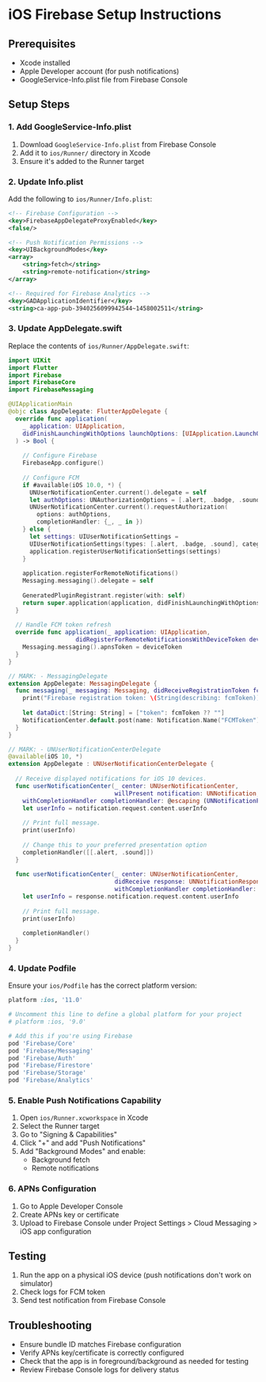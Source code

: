 # iOS Firebase Setup Instructions

## Prerequisites
- Xcode installed
- Apple Developer account (for push notifications)
- GoogleService-Info.plist file from Firebase Console

## Setup Steps

### 1. Add GoogleService-Info.plist
1. Download `GoogleService-Info.plist` from Firebase Console
2. Add it to `ios/Runner/` directory in Xcode
3. Ensure it's added to the Runner target

### 2. Update Info.plist
Add the following to `ios/Runner/Info.plist`:

```xml
<!-- Firebase Configuration -->
<key>FirebaseAppDelegateProxyEnabled</key>
<false/>

<!-- Push Notification Permissions -->
<key>UIBackgroundModes</key>
<array>
    <string>fetch</string>
    <string>remote-notification</string>
</array>

<!-- Required for Firebase Analytics -->
<key>GADApplicationIdentifier</key>
<string>ca-app-pub-3940256099942544~1458002511</string>
```

### 3. Update AppDelegate.swift
Replace the contents of `ios/Runner/AppDelegate.swift`:

```swift
import UIKit
import Flutter
import Firebase
import FirebaseCore
import FirebaseMessaging

@UIApplicationMain
@objc class AppDelegate: FlutterAppDelegate {
  override func application(
    _ application: UIApplication,
    didFinishLaunchingWithOptions launchOptions: [UIApplication.LaunchOptionsKey: Any]?
  ) -> Bool {
    
    // Configure Firebase
    FirebaseApp.configure()
    
    // Configure FCM
    if #available(iOS 10.0, *) {
      UNUserNotificationCenter.current().delegate = self
      let authOptions: UNAuthorizationOptions = [.alert, .badge, .sound]
      UNUserNotificationCenter.current().requestAuthorization(
        options: authOptions,
        completionHandler: {_, _ in })
    } else {
      let settings: UIUserNotificationSettings =
      UIUserNotificationSettings(types: [.alert, .badge, .sound], categories: nil)
      application.registerUserNotificationSettings(settings)
    }
    
    application.registerForRemoteNotifications()
    Messaging.messaging().delegate = self
    
    GeneratedPluginRegistrant.register(with: self)
    return super.application(application, didFinishLaunchingWithOptions: launchOptions)
  }
  
  // Handle FCM token refresh
  override func application(_ application: UIApplication, 
                   didRegisterForRemoteNotificationsWithDeviceToken deviceToken: Data) {
    Messaging.messaging().apnsToken = deviceToken
  }
}

// MARK: - MessagingDelegate
extension AppDelegate: MessagingDelegate {
  func messaging(_ messaging: Messaging, didReceiveRegistrationToken fcmToken: String?) {
    print("Firebase registration token: \(String(describing: fcmToken))")
    
    let dataDict:[String: String] = ["token": fcmToken ?? ""]
    NotificationCenter.default.post(name: Notification.Name("FCMToken"), object: nil, userInfo: dataDict)
  }
}

// MARK: - UNUserNotificationCenterDelegate
@available(iOS 10, *)
extension AppDelegate : UNUserNotificationCenterDelegate {
  
  // Receive displayed notifications for iOS 10 devices.
  func userNotificationCenter(_ center: UNUserNotificationCenter,
                              willPresent notification: UNNotification,
    withCompletionHandler completionHandler: @escaping (UNNotificationPresentationOptions) -> Void) {
    let userInfo = notification.request.content.userInfo
    
    // Print full message.
    print(userInfo)
    
    // Change this to your preferred presentation option
    completionHandler([[.alert, .sound]])
  }
  
  func userNotificationCenter(_ center: UNUserNotificationCenter,
                              didReceive response: UNNotificationResponse,
                              withCompletionHandler completionHandler: @escaping () -> Void) {
    let userInfo = response.notification.request.content.userInfo
    
    // Print full message.
    print(userInfo)
    
    completionHandler()
  }
}
```

### 4. Update Podfile
Ensure your `ios/Podfile` has the correct platform version:

```ruby
platform :ios, '11.0'

# Uncomment this line to define a global platform for your project
# platform :ios, '9.0'

# Add this if you're using Firebase
pod 'Firebase/Core'
pod 'Firebase/Messaging'
pod 'Firebase/Auth'
pod 'Firebase/Firestore'
pod 'Firebase/Storage'
pod 'Firebase/Analytics'
```

### 5. Enable Push Notifications Capability
1. Open `ios/Runner.xcworkspace` in Xcode
2. Select the Runner target
3. Go to "Signing & Capabilities"
4. Click "+" and add "Push Notifications"
5. Add "Background Modes" and enable:
   - Background fetch
   - Remote notifications

### 6. APNs Configuration
1. Go to Apple Developer Console
2. Create APNs key or certificate
3. Upload to Firebase Console under Project Settings > Cloud Messaging > iOS app configuration

## Testing
1. Run the app on a physical iOS device (push notifications don't work on simulator)
2. Check logs for FCM token
3. Send test notification from Firebase Console

## Troubleshooting
- Ensure bundle ID matches Firebase configuration
- Verify APNs key/certificate is correctly configured
- Check that the app is in foreground/background as needed for testing
- Review Firebase Console logs for delivery status
